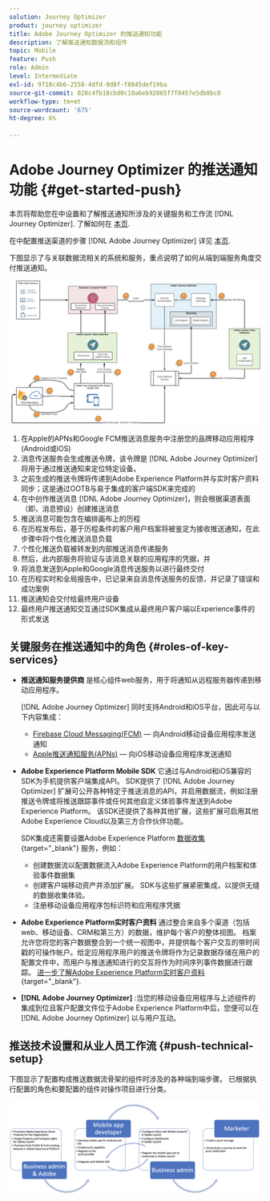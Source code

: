 ```yaml
---
solution: Journey Optimizer
product: journey optimizer
title: Adobe Journey Optimizer 的推送通知功能
description: 了解推送通知数据流和组件
topic: Mobile
feature: Push
role: Admin
level: Intermediate
exl-id: 9718c4b6-2558-4dfd-9d8f-f8845def19ba
source-git-commit: 020c4fb18cbd0c10a6eb92865f7f0457e5db8bc0
workflow-type: tm+mt
source-wordcount: '675'
ht-degree: 6%

---
```


# Adobe Journey Optimizer 的推送通知功能 {#get-started-push}

本页将帮助您在中设置和了解推送通知所涉及的关键服务和工作流 [!DNL Journey Optimizer]. 了解如何在 [本页](create-push.md).

在中配置推送渠道的步骤 [!DNL Adobe Journey Optimizer] 详见 [本页](push-configuration.md).

下图显示了与关联数据流相关的系统和服务，重点说明了如何从端到端服务角度交付推送通知。

![](assets/push-flow.png)

1. 在Apple的APNs和Google FCM推送消息服务中注册您的品牌移动应用程序(Android或iOS)
1. 消息传送服务会生成推送令牌，该令牌是 [!DNL Adobe Journey Optimizer] 将用于通过推送通知来定位特定设备。
1. 之前生成的推送令牌将传递到Adobe Experience Platform并与实时客户资料同步；这是通过OOTB与易于集成的客户端SDK来完成的
1. 在中创作推送消息 [!DNL Adobe Journey Optimizer]，则会根据渠道表面（即，消息预设）创建推送消息
1. 推送消息可能包含在编排画布上的历程
1. 在历程发布后，基于历程条件的客户用户档案将被鉴定为接收推送通知，在此步骤中将个性化推送消息负载
1. 个性化推送负载被转发到内部推送消息传递服务
1. 然后，此内部服务将验证与该消息关联的应用程序的凭据，并
1. 将消息发送到Apple和Google消息传送服务以进行最终交付
1. 在历程实时和全局报告中，已记录来自消息传送服务的反馈，并记录了错误和成功案例
1. 推送通知会交付给最终用户设备
1. 最终用户推送通知交互通过SDK集成从最终用户客户端以Experience事件的形式发送

## 关键服务在推送通知中的角色 {#roles-of-key-services}

* **推送通知服务提供商** 是核心组件web服务，用于将通知从远程服务器传递到移动应用程序。

   [!DNL Adobe Journey Optimizer]  同时支持Android和iOS平台，因此可与以下内容集成：
   * [Firebase Cloud Messaging(FCM)](https://firebase.google.com/docs/cloud-messaging)  — 向Android移动设备应用程序发送通知
   * [Apple推送通知服务(APNs)](https://developer.apple.com/library/archive/documentation/NetworkingInternet/Conceptual/RemoteNotificationsPG/APNSOverview.html)  — 向iOS移动设备应用程序发送通知

* **Adobe Experience Platform Mobile SDK** 它通过与Android和iOS兼容的SDK为手机提供客户端集成API。 SDK提供了 [!DNL Adobe Journey Optimizer] 扩展可公开各种特定于推送消息的API，并启用数据流，例如注册推送令牌或将推送跟踪事件或任何其他自定义体验事件发送到Adobe Experience Platform。 该SDK还提供了各种其他扩展，这些扩展可启用其他Adobe Experience Cloud以及第三方合作伙伴功能。

   SDK集成还需要设置Adobe Experience Platform [数据收集](https://experienceleague.adobe.com/docs/experience-platform/tags/home.html?lang=zh-Hans){target="_blank"} 服务，例如：

   * 创建数据流以配置数据流入Adobe Experience Platform的用户档案和体验事件数据集
   * 创建客户端移动资产并添加扩展。 SDK与这些扩展紧密集成，以提供无缝的数据收集体验。
   * 注册移动设备应用程序包标识符和应用程序凭据

* **Adobe Experience Platform实时客户资料**  通过整合来自多个渠道（包括web、移动设备、CRM和第三方）的数据，维护每个客户的整体视图。 档案允许您将您的客户数据整合到一个统一视图中，并提供每个客户交互的带时间戳的可操作帐户。给定应用程序用户的推送令牌将作为记录数据存储在用户的配置文件中，而用户与推送通知进行的交互将作为时间序列事件数据进行跟踪。 [进一步了解Adobe Experience Platform实时客户资料](https://experienceleague.adobe.com/docs/experience-platform/profile/home.html?lang=zh-Hans){target="_blank"}.

* **[!DNL Adobe Journey Optimizer]** :当您的移动设备应用程序与上述组件的集成到位且客户配置文件位于Adobe Experience Platform中后，您便可以在 [!DNL Adobe Journey Optimizer] 以与用户互动。

## 推送技术设置和从业人员工作流 {#push-technical-setup}

下图显示了配置构成推送数据流骨架的组件时涉及的各种端到端步骤。 已根据执行配置的角色和要配置的组件对操作项目进行分类。

![](assets/user-flow.png)
